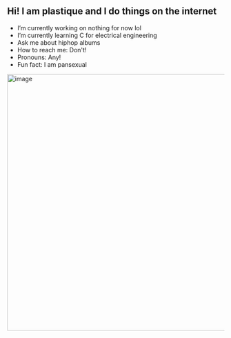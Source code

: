## Hi! I am plastique and I do things on the internet


-  I’m currently working on nothing for now lol
-  I’m currently learning C for electrical engineering
-  Ask me about hiphop albums
-  How to reach me: Don't!
-  Pronouns: Any!
-  Fun fact: I am pansexual
<img width="604" height="596" alt="image" src="https://github.com/user-attachments/assets/3da56d3d-50db-4482-9354-fd62363271d6" />
